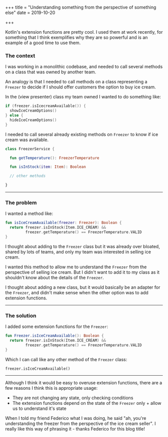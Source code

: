 +++
title = "Understanding something from the perspective of something else"
date = 2019-10-20

+++

Kotlin's extension functions are pretty cool.  I used them at work recently, for something that I think exemplifies why they are so powerful and is an example of a good time to use them.


### The context

I was working in a monolithic codebase, and needed to call several methods on a class that was owned by another team.  

An analogy is that I needed to call methods on a class representing a `Freezer` to decide if I should offer customers the option to buy ice cream.  

In the (view presenter) class my team owned I wanted to do something like:

```kotlin
if (freezer.isIcecreamAvailable()) {
  showIceCreamOptions()
} else {
  hideIceCreamOptions()
}
```

I needed to call several already existing methods on `Freezer` to know if ice cream was available.

```kotlin
class FreezerService {

  fun getTemperature(): FreezerTemperature

  fun isInStock(item: Item): Boolean

  // other methods

}
```

-----

### The problem

I wanted a method like:

```kotlin
fun isIceCreamAvailable(freezer: Freezer): Boolean {
  return freezer.isInStock(Item.ICE_CREAM) &&
         freezer.getTemperature() == FreezerTemperature.VALID
}

```

I thought about adding to the `Freezer` class but it was already over bloated, shared by lots of teams, and only my team was interested in selling ice cream.  

I wanted this method to allow me to understand the `Freezer` from the perspective of selling ice cream.  But I didn't want to add it to my class as it shouldn't know about the details of the `Freezer`.

I thought about adding a new class, but it would basically be an adapter for the `Freezer`, and didn't make sense when the other option was to add extension functions.

-----

### The solution
I added some extension functions for the `Freezer`:

```kotlin
fun Freezer.isIceCreamAvailable(): Boolean {
  return freezer.isInStock(Item.ICE_CREAM) &&
         freezer.getTemperature() == FreezerTemperature.VALID
}
```

Which I can call like any other method of the `Freezer` class:

```
freezer.isIceCreamAvailable()
```

-----

Although I think it would be easy to overuse extension functions, there are a few reasons I think this is appropriate usage:
- They are not changing any state, only checking conditions
- The extension functions depend on the state of the `Freezer` only + allow us to understand it's state


When I told my friend Federico what I was doing, he said "ah, you're understanding the freezer from the perspective of the ice cream seller".  I really like this way of phrasing it - thanks Federico for this blog title!
